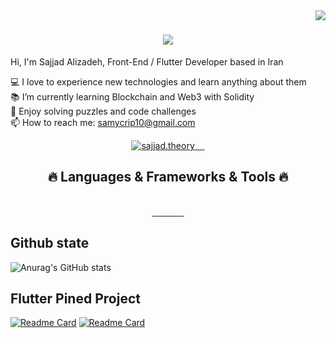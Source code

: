 <img align="right" src="https://visitor-badge.laobi.icu/badge?page_id=samtheory">

<h1 align="center">
  <a href="https://git.io/typing-svg">
    <img src="https://readme-typing-svg.herokuapp.com?font=Overlock&duration=4000&size=30&color=1AF732&center=true&vCenter=true&lines=Hi+There+%F0%9F%91%8B;I'm+Front-End+Developer.;I'm+Mobile+Application+Developer.;Nice+to+meet+you!">
  </a>
</h1>

Hi, I'm Sajjad Alizadeh, Front-End / Flutter Developer based in Iran<br/>

💻 I love to experience new technologies  and learn anything about them <br/>
📚 I’m currently learning Blockchain and Web3 with Solidity<br/>
🧩 Enjoy solving puzzles and code challenges<br/>
📫 How to reach me: samycrip10@gmail.com

<div align="center">
  <a href="https://www.instagram.com/sajjad.theory/">
    <img src="https://img.shields.io/badge/Instagram-E4405F?style=for-the-badge&logo=instagram&logoColor=white"  alt="sajjad.theory"/>
  </a>
<!--   <a href="">
    <img src="https://img.shields.io/badge/Twitter-1DA1F2?style=for-the-badge&logo=twitter&logoColor=white"  alt="sajjad.theory"/>
  </a>
  <a href="">
    <img src="https://img.shields.io/badge/Reddit-FF4500?style=for-the-badge&logo=reddit&logoColor=white"  alt=""/>
  </a>
  <a href="">
    <img src="https://img.shields.io/badge/Codepen-000000?style=for-the-badge&logo=codepen&logoColor=white"  alt=""/>
  </a> -->
  <a href="">
    <img src=""  alt=""/>
  </a>
<!--   <a href="">
    <img src="https://img.shields.io/badge/Stack_Overflow-FE7A16?style=for-the-badge&logo=stack-overflow&logoColor=white"  alt="sajjad.theory"/>
  </a> -->
  <a href="https://www.linkedin.com/in/sajjadalizadeh/">
    <img src="https://img.shields.io/badge/LinkedIn-0077B5?style=for-the-badge&logo=linkedin&logoColor=white"  alt=""/>
  </a>
  <a href="https://leetcode.com/samtheory/">
    <img src="https://img.shields.io/badge/-LeetCode-FFA116?style=for-the-badge&logo=LeetCode&logoColor=black"  alt=""/>
  </a>
<!--   <a href="">
    <img src="https://img.shields.io/badge/-Hackerrank-2EC866?style=for-the-badge&logo=HackerRank&logoColor=white"  alt=""/>
  </a><br/> -->
  <a href="">
    <img src="https://www.codewars.com/users/samtheory/badges/large"  alt=""/>
  </a>
</div>

<h2 align="center">🔥 Languages & Frameworks & Tools 🔥</h2>
<br>
<div align="center">
  <a href="https://dart.dev">
    <img src="https://img.shields.io/badge/-Dart-04599C?style=for-the-badge&labelColor=2BB7F6&logo=dart&logoColor=04599C"  alt=""/>
  </a>
   <a href="https://flutter.dev">
    <img src="https://img.shields.io/badge/-Flutter-13B9FD?style=for-the-badge&labelColor=065A9D&logo=flutter&logoColor=13B9FD"  alt=""/>
  </a>
  <a href="#">
    <img src="https://img.shields.io/badge/Vue.js-35495E?style=for-the-badge&logo=vuedotjs&logoColor=4FC08D"  alt=""/>
  </a>
   <a href="#">
    <img src="https://img.shields.io/badge/nuxt.js-00C58E?style=for-the-badge&logo=nuxtdotjs&logoColor=white"  alt=""/>
  </a>
  <a href="#">
    <img src="https://img.shields.io/badge/CSS3-1572B6?style=for-the-badge&logo=css3&logoColor=white"  alt=""/>
  </a>
  <a href="#">
    <img src="https://img.shields.io/badge/HTML5-E34F26?style=for-the-badge&logo=html5&logoColor=white"  alt=""/>
  </a>
  <a href="#">
    <img src="https://img.shields.io/badge/JavaScript-323330?style=for-the-badge&logo=javascript&logoColor=F7DF1E"  alt=""/>
  </a>
  <a href="#">
    <img src="https://img.shields.io/badge/TypeScript-007ACC?style=for-the-badge&logo=typescript&logoColor=white"  alt=""/>
  </a>
  <a href="#">
    <img src="	https://img.shields.io/badge/Appwrite-F02E65?style=for-the-badge&logo=Appwrite&logoColor=black"  alt=""/>
  </a>
   <a href="#">
    <img src="https://img.shields.io/badge/Docker-2CA5E0?style=for-the-badge&logo=docker&logoColor=white"  alt=""/>
  </a>
   <a href="#">
    <img src="https://img.shields.io/badge/next.js-000000?style=for-the-badge&logo=nextdotjs&logoColor=white"  alt=""/>
  </a>
   <a href="#">
    <img src="https://img.shields.io/badge/React-20232A?style=for-the-badge&logo=react&logoColor=61DAFB"  alt=""/>
  </a>
     <a href="#">
    <img src="	https://img.shields.io/badge/Tailwind_CSS-38B2AC?style=for-the-badge&logo=tailwind-css&logoColor=white"  alt=""/>
  </a>
     <a href="#">
    <img src="https://img.shields.io/badge/Notion-%23000000.svg?style=for-the-badge&logo=notion&logoColor=white"  alt=""/>
  </a>
   
 
</div>


## Github state
![Anurag's GitHub stats](https://github-readme-stats.vercel.app/api?username=samtheory&show_icons=true&theme=merko )

## Flutter Pined Project

[![Readme Card](https://github-readme-stats.vercel.app/api/pin/?username=samtheory&repo=flutter_uikit_true_power&show_icons=true&theme=merko)](https://github.com/samtheory/flutter_uikit_true_power)
[![Readme Card](https://github-readme-stats.vercel.app/api/pin/?username=samtheory&repo=flutter_examples&show_icons=true&theme=merko)](https://github.com/samtheory/flutter_examples)

<!-- ## Donationg
BTC: bc1qksa7p5h6cwx5l94pdpdmaurg5u7yaj3a6sl42e

LTC: ltc1qjm2ltpdrc0ghecgdzsrx5qdyrxdwpsxtejv6vx -->
<!--
**samtheory/samtheory** is a ✨ _special_ ✨ repository because its `README.md` (this file) appears on your GitHub profile.

Here are some ideas to get you started:

- 🔭 I’m currently working on ...
- 🌱 I’m currently learning ...
- 👯 I’m looking to collaborate on ...
- 🤔 I’m looking for help with ...
- 💬 Ask me about ...
- 📫 How to reach me: ...
- 😄 Pronouns: ...
- ⚡ Fun fact: ...
-->
